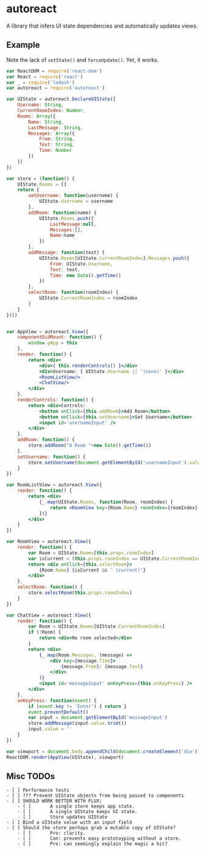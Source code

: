 autoreact
=========

A library that infers UI state dependencies and automatically updates views.


Example
-------

Note the lack of `setState()` and `forceUpdate()`. Yet, it works.

```jsx
var ReactDOM = require('react-dom')
var React = require('react')
var _ = require('lodash')
var autoreact = require('autoreact')

var UIState = autoreact.DeclareUIState({
	Username: String,
	CurrentRoomIndex: Number,
	Rooms: Array({
		Name: String,
		LastMessage: String,
		Messages: Array({
			From: String,
			Text: String,
			Time: Number
		})
	})
})

var store = (function() {
	UIState.Rooms = []
	return {
		setUsername: function(username) {
			UIState.Username = username
		},
		addRoom: function(name) {
			UIState.Rooms.push({
				LastMessage:null,
				Messages:[],
				Name:name
			})
		},
		addMessage: function(text) {
			UIState.Rooms[UIState.CurrentRoomIndex].Messages.push({
				From: UIState.Username,
				Text: text,
				Time: new Date().getTime()
			})
		},
		selectRoom: function(roomIndex) {
			UIState.CurrentRoomIndex = roomIndex
		}
	}
}())


var AppView = autoreact.View({
	componentDidMount: function() {
		window.gApp = this
	},
	render: function() {
		return <div>
			<div>{ this.renderControls() }</div>
			<div>Username: { UIState.Username || '(none)' }</div>
			<RoomListView/>
			<ChatView/>
		</div>
	},
	renderControls: function() {
		return <div>Controls:
			<button onClick={this.addRoom}>Add Room</button>
			<button onClick={this.setUsername}>Set Username</button>
			<input id='usernameInput' />
		</div>
	},
	addRoom: function() {
		store.addRoom("A Room "+new Date().getTime())
	},
	setUsername: function() {
		store.setUsername(document.getElementById('usernameInput').value)
	}
})

var RoomListView = autoreact.View({
	render: function() {
		return <div>
			{_.map(UIState.Rooms, function(Room, roomIndex) {
				return <RoomView key={Room.Name} roomIndex={roomIndex} />
			})}
		</div>
	}
})

var RoomView = autoreact.View({
	render: function() {
		var Room = UIState.Rooms[this.props.roomIndex]
		var isCurrent = (this.props.roomIndex == UIState.CurrentRoomIndex)
		return <div onClick={this.selectRoom}>
			{Room.Name} {isCurrent && ' (current)'}
		</div>
	},
	selectRoom: function() {
		store.selectRoom(this.props.roomIndex)
	}
})

var ChatView = autoreact.View({
	render: function() {
		var Room = UIState.Rooms[UIState.CurrentRoomIndex]
		if (!Room) {
			return <div>No room selected</div>
		}
		return <div>
			{_.map(Room.Messages, (message) =>
				<div key={message.Time}>
					{message.From}: {message.Text}
				</div>
			)}
			<input id='messageInput' onKeyPress={this.onKeyPress} />
		</div>
	},
	onKeyPress: function(event) {
		if (event.key != 'Enter') { return }
		event.preventDefault()
		var input = document.getElementById('messageInput')
		store.addMessage(input.value.trim())
		input.value = ''
	}
})

var viewport = document.body.appendChild(document.createElement('div'))
ReactDOM.render(AppView(UIState), viewport)
```


Misc TODOs
----------

	- [ ] Performance tests
	- [ ] ??? Prevent UIState objects from being passed to components
	- [ ] SHOULD WORK BETTER WITH FLUX:
		- [ ] 		A single store keeps app state.
		- [ ] 		A single UIState keeps UI state.
		- [ ] 		Store updates UIState
	- [ ] Bind a UIState value with an input field
	- [ ] Should the store perhaps grab a mutable copy of UIState?
		- [ ] 		Pro: clarity.
		- [ ] 		Con: prevents easy prototoyping without a store.
		- [ ] 		Pro: can seemingly explain the magic a bit?

